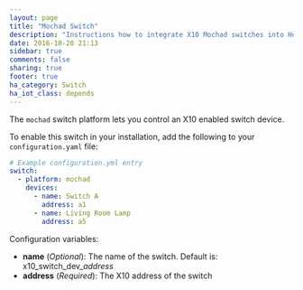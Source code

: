```yaml
---
layout: page
title: "Mochad Switch"
description: "Instructions how to integrate X10 Mochad switches into Home Assistant."
date: 2016-10-20 21:13
sidebar: true
comments: false
sharing: true
footer: true
ha_category: Switch
ha_iot_class: depends
---
```


The `mochad` switch platform lets you control an X10 enabled switch device.

To enable this switch in your installation, add the following to your `configuration.yaml` file:

```yaml
# Example configuration.yml entry
switch:
  - platform: mochad
    devices:
      - name: Switch A
        address: a1
      - name: Living Room Lamp
        address: a5
```

Configuration variables:

- **name** (*Optional*): The name of the switch. Default is: x10_switch_dev_*address*
- **address** (*Required*): The X10 address of the switch
